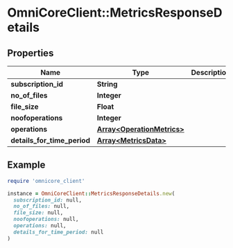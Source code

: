 # OmniCoreClient::MetricsResponseDetails

## Properties

| Name | Type | Description | Notes |
| ---- | ---- | ----------- | ----- |
| **subscription_id** | **String** |  | [optional] |
| **no_of_files** | **Integer** |  | [optional] |
| **file_size** | **Float** |  | [optional] |
| **noofoperations** | **Integer** |  | [optional] |
| **operations** | [**Array&lt;OperationMetrics&gt;**](OperationMetrics.md) |  | [optional] |
| **details_for_time_period** | [**Array&lt;MetricsData&gt;**](MetricsData.md) |  | [optional] |

## Example

```ruby
require 'omnicore_client'

instance = OmniCoreClient::MetricsResponseDetails.new(
  subscription_id: null,
  no_of_files: null,
  file_size: null,
  noofoperations: null,
  operations: null,
  details_for_time_period: null
)
```

